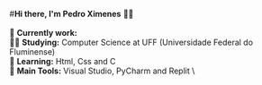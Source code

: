 #**Hi there, I'm Pedro Ximenes** 👩‍💻 \
\
🔭 **Currently work:** \
👨‍🎓 **Studying:** Computer Science at UFF (Universidade Federal do Fluminense)\
🌱 **Learning:** Html, Css and C \
🎒 **Main Tools:** Visual Studio, PyCharm and Replit \
